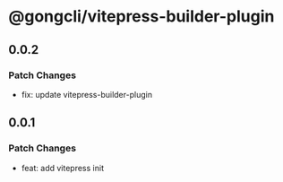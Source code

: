 # @gongcli/vitepress-builder-plugin

## 0.0.2

### Patch Changes

- fix: update vitepress-builder-plugin

## 0.0.1

### Patch Changes

- feat: add vitepress init
